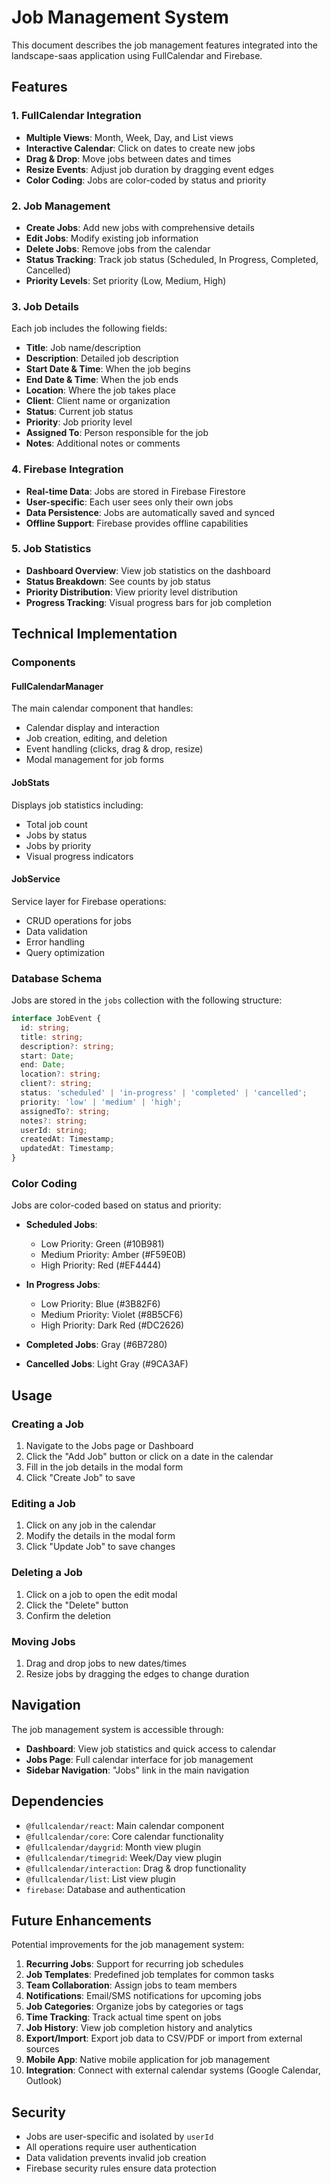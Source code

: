 # Job Management System

This document describes the job management features integrated into the landscape-saas application using FullCalendar and Firebase.

## Features

### 1. FullCalendar Integration
- **Multiple Views**: Month, Week, Day, and List views
- **Interactive Calendar**: Click on dates to create new jobs
- **Drag & Drop**: Move jobs between dates and times
- **Resize Events**: Adjust job duration by dragging event edges
- **Color Coding**: Jobs are color-coded by status and priority

### 2. Job Management
- **Create Jobs**: Add new jobs with comprehensive details
- **Edit Jobs**: Modify existing job information
- **Delete Jobs**: Remove jobs from the calendar
- **Status Tracking**: Track job status (Scheduled, In Progress, Completed, Cancelled)
- **Priority Levels**: Set priority (Low, Medium, High)

### 3. Job Details
Each job includes the following fields:
- **Title**: Job name/description
- **Description**: Detailed job description
- **Start Date & Time**: When the job begins
- **End Date & Time**: When the job ends
- **Location**: Where the job takes place
- **Client**: Client name or organization
- **Status**: Current job status
- **Priority**: Job priority level
- **Assigned To**: Person responsible for the job
- **Notes**: Additional notes or comments

### 4. Firebase Integration
- **Real-time Data**: Jobs are stored in Firebase Firestore
- **User-specific**: Each user sees only their own jobs
- **Data Persistence**: Jobs are automatically saved and synced
- **Offline Support**: Firebase provides offline capabilities

### 5. Job Statistics
- **Dashboard Overview**: View job statistics on the dashboard
- **Status Breakdown**: See counts by job status
- **Priority Distribution**: View priority level distribution
- **Progress Tracking**: Visual progress bars for job completion

## Technical Implementation

### Components

#### FullCalendarManager
The main calendar component that handles:
- Calendar display and interaction
- Job creation, editing, and deletion
- Event handling (clicks, drag & drop, resize)
- Modal management for job forms

#### JobStats
Displays job statistics including:
- Total job count
- Jobs by status
- Jobs by priority
- Visual progress indicators

#### JobService
Service layer for Firebase operations:
- CRUD operations for jobs
- Data validation
- Error handling
- Query optimization

### Database Schema

Jobs are stored in the `jobs` collection with the following structure:

```typescript
interface JobEvent {
  id: string;
  title: string;
  description?: string;
  start: Date;
  end: Date;
  location?: string;
  client?: string;
  status: 'scheduled' | 'in-progress' | 'completed' | 'cancelled';
  priority: 'low' | 'medium' | 'high';
  assignedTo?: string;
  notes?: string;
  userId: string;
  createdAt: Timestamp;
  updatedAt: Timestamp;
}
```

### Color Coding

Jobs are color-coded based on status and priority:

- **Scheduled Jobs**:
  - Low Priority: Green (#10B981)
  - Medium Priority: Amber (#F59E0B)
  - High Priority: Red (#EF4444)

- **In Progress Jobs**:
  - Low Priority: Blue (#3B82F6)
  - Medium Priority: Violet (#8B5CF6)
  - High Priority: Dark Red (#DC2626)

- **Completed Jobs**: Gray (#6B7280)
- **Cancelled Jobs**: Light Gray (#9CA3AF)

## Usage

### Creating a Job
1. Navigate to the Jobs page or Dashboard
2. Click the "Add Job" button or click on a date in the calendar
3. Fill in the job details in the modal form
4. Click "Create Job" to save

### Editing a Job
1. Click on any job in the calendar
2. Modify the details in the modal form
3. Click "Update Job" to save changes

### Deleting a Job
1. Click on a job to open the edit modal
2. Click the "Delete" button
3. Confirm the deletion

### Moving Jobs
1. Drag and drop jobs to new dates/times
2. Resize jobs by dragging the edges to change duration

## Navigation

The job management system is accessible through:
- **Dashboard**: View job statistics and quick access to calendar
- **Jobs Page**: Full calendar interface for job management
- **Sidebar Navigation**: "Jobs" link in the main navigation

## Dependencies

- `@fullcalendar/react`: Main calendar component
- `@fullcalendar/core`: Core calendar functionality
- `@fullcalendar/daygrid`: Month view plugin
- `@fullcalendar/timegrid`: Week/Day view plugin
- `@fullcalendar/interaction`: Drag & drop functionality
- `@fullcalendar/list`: List view plugin
- `firebase`: Database and authentication

## Future Enhancements

Potential improvements for the job management system:

1. **Recurring Jobs**: Support for recurring job schedules
2. **Job Templates**: Predefined job templates for common tasks
3. **Team Collaboration**: Assign jobs to team members
4. **Notifications**: Email/SMS notifications for upcoming jobs
5. **Job Categories**: Organize jobs by categories or tags
6. **Time Tracking**: Track actual time spent on jobs
7. **Job History**: View job completion history and analytics
8. **Export/Import**: Export job data to CSV/PDF or import from external sources
9. **Mobile App**: Native mobile application for job management
10. **Integration**: Connect with external calendar systems (Google Calendar, Outlook)

## Security

- Jobs are user-specific and isolated by `userId`
- All operations require user authentication
- Data validation prevents invalid job creation
- Firebase security rules ensure data protection 
